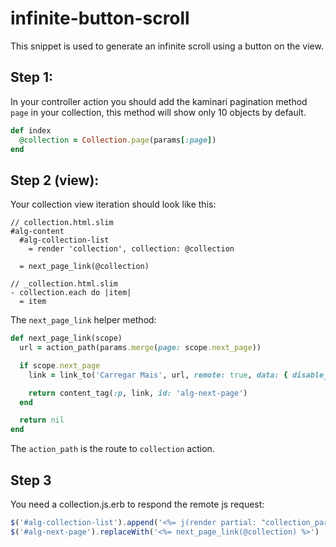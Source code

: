 # infinite-button-scroll

This snippet is used to generate an infinite scroll using a button on the view.

## Step 1:

In your controller action you should add the kaminari pagination method `page` in your collection, this method will show only 10 objects by default.

```ruby
def index
  @collection = Collection.page(params[:page])
end
```

## Step 2 (view):

Your collection view iteration should look like this:

```slim
// collection.html.slim
#alg-content
  #alg-collection-list
    = render 'collection', collection: @collection

  = next_page_link(@collection)
```

```slim
// _collection.html.slim
- collection.each do |item|
  = item
```


The `next_page_link` helper method:

```ruby
def next_page_link(scope)
  url = action_path(params.merge(page: scope.next_page))

  if scope.next_page
    link = link_to('Carregar Mais', url, remote: true, data: { disable_with: 'Loading...' } )

    return content_tag(:p, link, id: 'alg-next-page')
  end

  return nil
end
```

The `action_path` is the route to `collection` action.

## Step 3

You need a collection.js.erb to respond the remote js request:

```javascript
$('#alg-collection-list').append('<%= j(render partial: "collection_partial", locals: { collection: @collection } )%>');
$('#alg-next-page').replaceWith('<%= next_page_link(@collection) %>')
```
